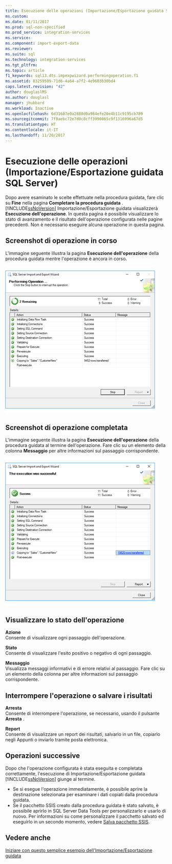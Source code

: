 ```yaml
---
title: Esecuzione delle operazioni (Importazione/Esportazione guidata SQL Server) | Microsoft Docs
ms.custom: 
ms.date: 01/11/2017
ms.prod: sql-non-specified
ms.prod_service: integration-services
ms.service: 
ms.component: import-export-data
ms.reviewer: 
ms.suite: sql
ms.technology: integration-services
ms.tgt_pltfrm: 
ms.topic: article
f1_keywords: sql13.dts.impexpwizard.performingoperation.f1
ms.assetid: 83259509-71d6-4a64-a7f2-4e9603b30bd4
caps.latest.revision: "42"
author: douglaslMS
ms.author: douglasl
manager: jhubbard
ms.workload: Inactive
ms.openlocfilehash: 6d31607e0a2880d0a984efe20e4b11c9195cb789
ms.sourcegitcommit: 7f8aebc72e7d0c8cff3990865c9f1316996a67d5
ms.translationtype: HT
ms.contentlocale: it-IT
ms.lasthandoff: 11/20/2017
---
```

# <a name="performing-operation-sql-server-import-and-export-wizard"></a>Esecuzione delle operazioni (Importazione/Esportazione guidata SQL Server)
Dopo avere esaminato le scelte effettuate nella procedura guidata, fare clic su **Fine** nella pagina **Completare la procedura guidata** . [!INCLUDE[ssNoVersion](../../includes/ssnoversion-md.md)] Importazione/Esportazione guidata visualizzerà **Esecuzione dell'operazione**. In questa pagina è possibile visualizzare lo stato di avanzamento e il risultato dell'operazione configurata nelle pagine precedenti. Non è necessario eseguire alcuna operazione in questa pagina.

## <a name="screen-shot---operation-in-progress"></a>Screenshot di operazione in corso 
 L'immagine seguente illustra la pagina **Esecuzione dell'operazione** della procedura guidata mentre l'operazione è ancora in corso.  
  
 ![Pagina Esecuzione dell'operazione dell'Importazione/Esportazione guidata](../../integration-services/import-export-data/media/performing-operation1.png "Pagina Esecuzione dell'operazione dell'Importazione/Esportazione guidata")  

## <a name="screen-shot---operation-completed"></a>Screenshot di operazione completata 
 L'immagine seguente illustra la pagina **Esecuzione dell'operazione** della procedura guidata al termine dell'operazione. Fare clic su un elemento della colonna **Messaggio** per altre informazioni sul passaggio corrispondente.  
  
 ![Pagina Esecuzione dell'operazione dell'Importazione/Esportazione guidata](../../integration-services/import-export-data/media/performing-operation2.png "Pagina Esecuzione dell'operazione dell'Importazione/Esportazione guidata")  
  
## <a name="watch-the-progress-of-the-operation"></a>Visualizzare lo stato dell'operazione
 **Azione**  
 Consente di visualizzare ogni passaggio dell'operazione.  
  
 **Stato**  
 Consente di visualizzare l'esito positivo o negativo di ogni passaggio.  
  
 **Messaggio**  
 Visualizza messaggi informativi e di errore relativi al passaggio. Fare clic su un elemento della colonna per altre informazioni sul passaggio corrispondente.

## <a name="interrupt-the-operation-or-save-the-results"></a>Interrompere l'operazione o salvare i risultati
 **Arresta**  
 Consente di interrompere l'operazione, se necessario, usando il pulsante **Arresta** .  
  
 **Report**  
 Consente di visualizzare un report dei risultati, salvarlo in un file, copiarlo negli Appunti o inviarlo tramite posta elettronica.  
  
## <a name="whats-next"></a>Operazioni successive  
 Dopo che l'operazione configurata è stata eseguita e completata correttamente, l'esecuzione di Importazione/Esportazione guidata [!INCLUDE[ssNoVersion](../../includes/ssnoversion-md.md)] giunge al termine.  
-   Se si esegue l'operazione immediatamente, è possibile aprire la destinazione selezionata per esaminare i dati copiati dalla procedura guidata.  
-   Se il pacchetto SSIS creato dalla procedura guidata è stato salvato, è possibile aprirlo in SQL Server Data Tools per personalizzarlo e usarlo di nuovo. Per informazioni su come personalizzare il pacchetto salvato ed eseguirlo in un secondo momento, vedere [Salva pacchetto SSIS](../../integration-services/import-export-data/save-ssis-package-sql-server-import-and-export-wizard.md).

## <a name="see-also"></a>Vedere anche
[Iniziare con questo semplice esempio dell'Importazione/Esportazione guidata](../../integration-services/import-export-data/get-started-with-this-simple-example-of-the-import-and-export-wizard.md)


